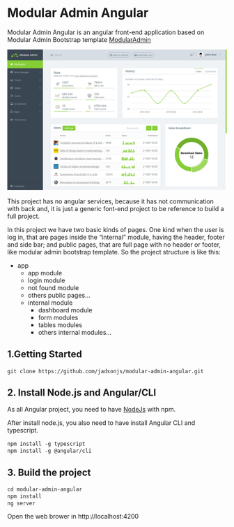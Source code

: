 # Modular Admin Angular

Modular Admin Angular is an angular front-end application based on Modular Admin Bootstrap template [ModularAdmin](https://github.com/modularcode/modular-admin-html)


![Screenshot](https://github.com/jadsonjs/modular-admin-angular/blob/master/modular-admin-angular/src/assets/modular-admin/assets/demo.png)


This project has no angular services, because it has not communication with back and, it is just a generic font-end project to be reference to build a full project.

In this project we have two basic kinds of pages. One kind when the user is log in, that are pages inside the “internal” module, having the header, footer and side bar; and public pages, that are full page with no header or footer, like modular admin bootstrap template.
	So the project structure is like this:
-	app
	-	app module
	-	login module
	-	not found module
	-	others public pages…
	-	internal module
		-	dashboard module
		-	form modules
		-	tables modules
		-	others internal modules…



## 1.Getting Started

```
git clone https://github.com/jadsonjs/modular-admin-angular.git
```

## 2. Install Node.js and Angular/CLI

As all Angular project, you need to have [NodeJs](https://nodejs.org/en/) with npm. 

After install node.js, you also need to have install Angular CLI and typescript.

```
npm install -g typescript
npm install -g @angular/cli
```

## 3. Build the project

```
cd modular-admin-angular
npm install 
ng server
```

Open the web brower in http://localhost:4200



